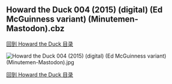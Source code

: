 ## Howard the Duck 004 (2015) (digital) (Ed McGuinness variant) (Minutemen-Mastodon).cbz


[回到 Howard the Duck 目录](https://github.com/alicewish/markdown/blob/master/series/Howard-Duck.md)


![Howard the Duck 004 (2015) (digital) (Ed McGuinness variant) (Minutemen-Mastodon).jpg](https://wx1.sinaimg.cn/large/6a9fdecaly1fr0uux6591j21kw2edx6p.jpg)

[回到 Howard the Duck 目录](https://github.com/alicewish/markdown/blob/master/series/Howard-Duck.md)

